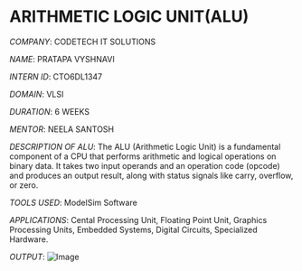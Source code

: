 # ARITHMETIC LOGIC UNIT(ALU)

*COMPANY*: CODETECH IT SOLUTIONS 

*NAME*: PRATAPA VYSHNAVI

*INTERN ID*: CTO6DL1347

*DOMAIN*: VLSI

*DURATION*: 6 WEEKS

*MENTOR*: NEELA SANTOSH

*DESCRIPTION OF ALU*: The ALU (Arithmetic Logic Unit) is a fundamental component of a CPU that performs arithmetic and logical operations on binary data. It takes two input operands and an operation code (opcode) and produces an output result, along with status signals like carry, overflow, or zero. 

*TOOLS USED*: ModelSim Software

*APPLICATIONS*: Cental Processing Unit, Floating Point Unit, Graphics Processing Units, Embedded Systems, Digital Circuits, Specialized Hardware.

*OUTPUT*: ![Image](https://github.com/user-attachments/assets/5a2324f9-cf89-4a8d-aff2-fa4ea0b23d28)
